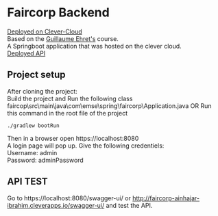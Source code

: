 # Faircorp Backend
[Deployed on Clever-Cloud](http://faircorp-ainhajar-ibrahim.cleverapps.io/)  
Based on the [Guillaume Ehret's](https://dev-mind.fr/) course.    
A Springboot application that was hosted on the clever cloud.  
[Deployed API](http://faircorp-ainhajar-ibrahim.cleverapps.io/)  
## Project setup
After cloning the project:  
Build the project and Run the following class faircop\src\main\java\com\emse\spring\faircorp\Application.java
OR
Run this command in the root file of the project
```
./gradlew bootRun
```  
Then in a browser open https://localhost:8080  
A login page will pop up. Give the following credentiels:  
Username: admin  
Password: adminPassword
## API TEST  
Go to https://localhost:8080/swagger-ui/ or http://faircorp-ainhajar-ibrahim.cleverapps.io/swagger-ui/ and test the API.
